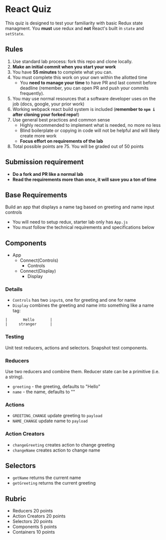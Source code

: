 # React Quiz

This quiz is designed to test your familiarity with basic Redux
state managment. You **must** use redux and **not** React's built in `state` and `setState`.

## Rules

1. Use standard lab process: fork this repo and clone locally.
1. **Make an initial commit when you start your work**
1. You have **55 minutes** to complete what you can.
1. You must complete this work on your own within the allotted time
    * You **need to manage your time** to have PR and last commit before deadline (remember, you can
    open PR and push your commits frequently).
1. You may use normal resources that a software developer uses on the job (docs, google, your prior work)
1. Working webpack react build system is included (**remember to `npm i` after cloning your forked repo!**)
1. Use general best practices and common sense
    * Highly recommended to implement what is needed, no more no less
    * Blind boilerplate or copying in code will not be helpful and will likely create more work
    * **Focus effort on requirements of the lab**
1. Total possible points are 75. You will be graded out of 50 points

## Submission requirement

* **Do a fork and PR like a normal lab**
* **Read the requirements more than once, it will save you a ton of time**

## Base Requirements

Build an app that displays a name tag based on greeting and name input controls

* You will need to setup redux, starter lab only has `App.js`
* You _must_ follow the technical requirements and specifications below

## Components

* App
    * Connect(Controls)
        * Controls
    * Connect(Display)
        * Display

### Details

* `Controls` has two `input`s, one for greeting
and one for name
* `Display` combines the greeting and name into something
like a name tag:

```
|       Hello       |
|     stranger      |
```

### Testing

Unit test reducers, actions and selectors. Snapshot test components.

### Reducers

Use two reducers and combine them. Reducer state can be a primitive (i.e. a string).

* `greeting` - the greeting, defaults to "Hello"
* `name` - the name, defaults to ""

### Actions

* `GREETING_CHANGE` update greeting to `payload`
* `NAME_CHANGE` update name to `payload`

### Action Creators

* `changeGreeting` creates action to change greeting
* `changeName` creates action to change name

## Selectors

* `getName` returns the current name
* `getGreeting` returns the current greeting

## Rubric

* Reducers 20 points
* Action Creators 20 points
* Selectors 20 points
* Components 5 points
* Containers 10 points
